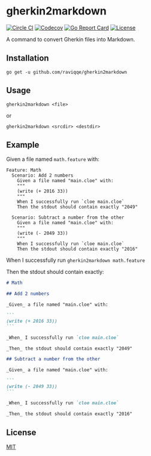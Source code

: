 # gherkin2markdown

[![Circle CI](https://img.shields.io/circleci/project/github/raviqqe/gherkin2markdown/master.svg?style=flat-square)](https://circleci.com/gh/raviqqe/gherkin2markdown)
[![Codecov](https://img.shields.io/codecov/c/github/raviqqe/gherkin2markdown.svg?style=flat-square)](https://codecov.io/gh/raviqqe/gherkin2markdown)
[![Go Report Card](https://goreportcard.com/badge/github.com/raviqqe/gherkin2markdown?style=flat-square)](https://goreportcard.com/report/github.com/raviqqe/gherkin2markdown)
[![License](https://img.shields.io/github/license/raviqqe/gherkin2markdown.svg?style=flat-square)](LICENSE)

A command to convert Gherkin files into Markdown.

## Installation

```
go get -u github.com/raviqqe/gherkin2markdown
```

## Usage

```
gherkin2markdown <file>
```

or

```
gherkin2markdown <srcdir> <destdir>
```

## Example

Given a file named `math.feature` with:

```gherkin
Feature: Math
  Scenario: Add 2 numbers
    Given a file named "main.cloe" with:
    """
    (write (+ 2016 33))
    """
    When I successfully run `cloe main.cloe`
    Then the stdout should contain exactly "2049"

  Scenario: Subtract a number from the other
    Given a file named "main.cloe" with:
    """
    (write (- 2049 33))
    """
    When I successfully run `cloe main.cloe`
    Then the stdout should contain exactly "2016"
```

When I successfully run `gherkin2markdown math.feature`

Then the stdout should contain exactly:

````markdown
# Math

## Add 2 numbers

_Given_ a file named "main.cloe" with:

```
(write (+ 2016 33))
```

_When_ I successfully run `cloe main.cloe`

_Then_ the stdout should contain exactly "2049"

## Subtract a number from the other

_Given_ a file named "main.cloe" with:

```
(write (- 2049 33))
```

_When_ I successfully run `cloe main.cloe`

_Then_ the stdout should contain exactly "2016"
````

## License

[MIT](LICENSE)
